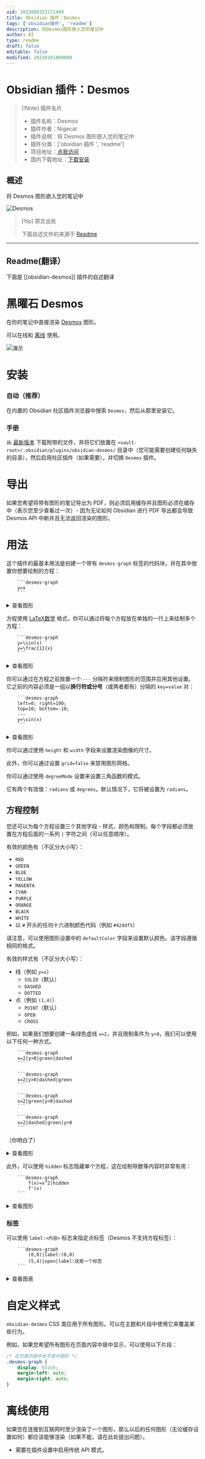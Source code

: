 ```yaml
---
uid: 2023080322171489
title: Obsidian 插件：Desmos
tags: ['obsidian插件', 'readme']
description: 将Desmos图形嵌入您的笔记中
author: AI
type: readme
draft: false
editable: false
modified: 20230101000000
---
```


# Obsidian 插件：Desmos

> [!Note] 插件名片
> - 插件名称：Desmos
> - 插件作者：Nigecat
> - 插件说明：将 Desmos 图形嵌入您的笔记中
> - 插件分类：['obsidian 插件 ', 'readme']
> - 项目地址：[点我访问](https://github.com/Nigecat/obsidian-desmos)
> - 国内下载地址：[下载安装](https://pkmer.cn/products/plugin/pluginMarket/?obsidian-desmos)

## 概述

将 Desmos 图形嵌入您的笔记中

![Desmos](https://cdn.pkmer.cn/covers/obsidian-desmos.png!pkmer)

> [!tip] 原文出处
>
>下面自述文件的来源于 [Readme](https://ghproxy.net/https://raw.githubusercontent.com/Nigecat/obsidian-desmos/master/README.md)
>

---

## Readme(翻译）

下面是 [[obsidian-desmos]] 插件的自述翻译

# 黑曜石 Desmos

在你的笔记中直接渲染 [Desmos](https://www.desmos.com/calculator) 图形。

可以在线和 [离线](#offline-usage) 使用。

![演示](https://user-images.githubusercontent.com/48661288/159597221-afc18198-5a3f-4a58-a6b2-a3a552a92a7f.png)

# 安装

### 自动（推荐）

在内置的 Obsidian 社区插件浏览器中搜索 `Desmos`，然后从那里安装它。

### 手册

从 [最新版本](https://github.com/Nigecat/obsidian-desmos/releases/latest) 下载附带的文件，并将它们放置在 `<vault-root>/.obsidian/plugins/obsidian-desmos/` 目录中（您可能需要创建任何缺失的目录），然后启用社区插件（如果需要），并切换 `Desmos` 插件。

# 导出

如果您希望将带有图形的笔记导出为 PDF，则必须启用缓存并且图形必须在缓存中（表示您至少查看过一次）- 因为无论如何 Obsidian 进行 PDF 导出都会导致 Desmos API 中断并且无法返回渲染的图形。

# 用法

这个插件的最基本用法是创建一个带有 `desmos-graph` 标签的代码块，并在其中放置你想要绘制的方程：

````
    ```desmos-graph
    y=x
    ```
````

<details>
  <summary>查看图形</summary>

  ![linear](https://user-images.githubusercontent.com/48661288/158956700-96525ec7-20bb-4da6-9314-106a6c43eced.png)

</details>

方程使用 [LaTeX数学](https://en.wikibooks.org/wiki/LaTeX/Mathematics) 格式，你可以通过将每个方程放在单独的一行上来绘制多个方程：

````
    ```desmos-graph
    y=\sin(x)
    y=\frac{1}{x}
    ```
````

<details>
  <summary>查看图形</summary>

  ![latex](https://user-images.githubusercontent.com/48661288/158957163-2b561a94-08b0-40fa-b725-0e8957bd696c.png)

</details>

你可以通过在方程之前放置一个 `---` 分隔符来限制图形的范围并应用其他设置。它之前的内容必须是一组以**换行符或分号**（或两者都有）分隔的 `key=value` 对：

````
    ```desmos-graph
    left=0; right=100;
    top=10; bottom=-10;
    ---
    y=\sin(x)
    ```
````

<details>
  <summary>查看图形</summary>

  ![restriction](https://user-images.githubusercontent.com/48661288/158957249-eb3f063e-e4c4-4d50-9935-d4fb95fd2336.png)

</details>

你可以通过使用 `height` 和 `width` 字段来设置渲染图像的尺寸。

此外，你可以通过设置 `grid=false` 来禁用图形网格。

你可以通过使用 `degreeMode` 设置来设置三角函数的模式。

它有两个有效值：`radians` 或 `degrees`。默认情况下，它将被设置为 `radians`。

## 方程控制

您还可以为每个方程设置三个其他字段 - 样式、颜色和限制。每个字段都必须放置在方程后面的一系列 `|` 字符之间（可以任意顺序）。

有效的颜色有（不区分大小写）：

 - `RED`
 - `GREEN`
 - `BLUE`
 - `YELLOW`
 - `MAGENTA`
 - `CYAN`
 - `PURPLE`
 - `ORANGE`
 - `BLACK`
 - `WHITE`
 - 以 `#` 开头的任何十六进制颜色代码（例如 `#42ddf5`）

请注意，可以使用图形设置中的 `defaultColor` 字段来设置默认颜色。该字段遵循相同的格式。

有效的样式有（不区分大小写）：

 - 线（例如 `y=x`）
    - `SOLID`（默认）
    - `DASHED`
    - `DOTTED`
 - 点（例如 `(1,4)`）
    - `POINT`（默认）
    - `OPEN`
    - `CROSS`

例如，如果我们想要创建一条绿色虚线 `x=2`，并且限制条件为 `y>0`，我们可以使用以下任何一种方式。

````
    ```desmos-graph
    x=2|y>0|green|dashed
    ```
````

````
    ```desmos-graph
    x=2|y>0|dashed|green
    ```
````

````
    ```desmos-graph
    x=2|green|y>0|dashed
    ```
````

````
    ```desmos-graph
    x=2|dashed|green|y>0
    ```
````

（你明白了）

<details>
  <summary>查看图形</summary>

  ![equation-control](https://user-images.githubusercontent.com/48661288/158956490-9d4eaf54-4ae6-4b1c-9f49-18e3eb456650.png)

</details>

此外，可以使用 `hidden` 标志隐藏单个方程，这在绘制导数等内容时非常有用：

````
    ```desmos-graph
        f(x)=x^2|hidden
        f'(x)
    ```
````

<details>
  <summary>查看图形</summary>

  ![hidden](https://user-images.githubusercontent.com/48661288/161505291-9a28618a-d14e-48ec-9d5e-14b7235db733.png)

</details>

### 标签

可以使用 `label:<内容>` 标志来指定点标签（Desmos 不支持方程标签）：

````
    ```desmos-graph
        (0,0)|label:(0,0)
        (5,4)|open|label:这是一个标签
    ```
````

<details>
  <summary>查看图表</summary>

  ![label](https://user-images.githubusercontent.com/48661288/163488878-a1d8daeb-8ac6-41e7-9a6c-899b0a7f3c5f.svg)

</details>

# 自定义样式

`obsidian-desmos` CSS 类应用于所有图形。可以在主题和片段中使用它来覆盖某些行为。

例如，如果您希望所有图形在页面内容中居中显示，可以使用以下片段：

```css
/* 在页面内容中水平居中图形 */
.desmos-graph {
    display: block;
    margin-left: auto;
    margin-right: auto;
}
```

# 离线使用

如果您在连接到互联网时至少渲染了一个图形，那么以后的任何图形（无论缓存设置如何）都应该能够渲染（如果不能，请在此处提出问题）。

* 需要在插件设置中启用传统 API 模式。
